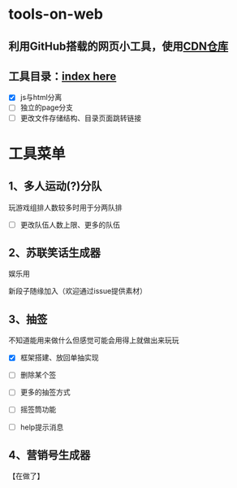 # tools-on-web

## 利用GitHub搭载的网页小工具，使用[CDN仓库](http://staticfile.org/)

## 工具目录：[index here](https://enkansakura.github.io/web-tools/index.html)

- [x] js与html分离
- [ ] 独立的page分支
- [ ] 更改文件存储结构、目录页面跳转链接

# 工具菜单

## 1、多人运动(?)分队

​玩游戏组排人数较多时用于分两队排

- [ ] 更改队伍人数上限、更多的队伍

## 2、苏联笑话生成器

娱乐用

新段子随缘加入（欢迎通过issue提供素材）

## 3、抽签

不知道能用来做什么但感觉可能会用得上就做出来玩玩

- [x] 框架搭建、放回单抽实现

- [ ] 删除某个签

- [ ] 更多的抽签方式

- [ ] 摇签筒功能

- [ ] help提示消息

## 4、营销号生成器

【在做了】